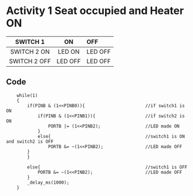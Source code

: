 # Activity 1 Seat occupied and Heater ON

|SWITCH 1|ON|OFF|
|:--:|:--:|:--|
|SWITCH 2 ON|LED ON|LED OFF|
|SWITCH 2 OFF|LED OFF|LED OFF|

## Code 
```
	while(1)
    {
        if(PINB & (1<<PINB0)){                       //if switch1 is ON
            if(PINB & (1<<PINB1)){                   //if switch2 is ON
                PORTB |= (1<<PINB2);                 //LED made ON
            }
            else{                                    //switch1 is ON and switch2 is OFF
                PORTB &= ~(1<<PINB2);                //LED made OFF
	    }
        }

        else{                                        //switch1 is OFF
            PORTB &= ~(1<<PINB2);                    //LED made OFF
        }
        _delay_ms(1000);
    }
```
